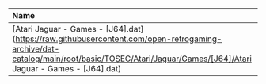 |Name|Size|
|:---|---:|
|[Atari Jaguar - Games - [J64].dat](https://raw.githubusercontent.com/open-retrogaming-archive/dat-catalog/main/root/basic/TOSEC/Atari/Jaguar/Games/[J64]/Atari Jaguar - Games - [J64].dat)|38866|
